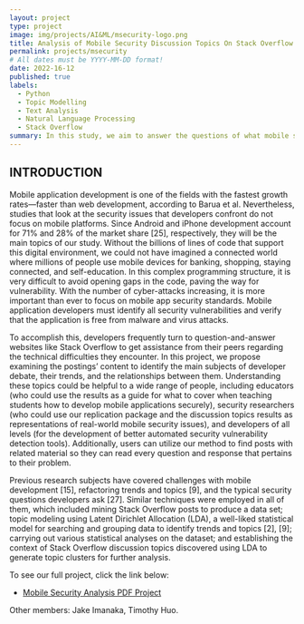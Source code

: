```yaml
---
layout: project
type: project
image: img/projects/AI&ML/msecurity-logo.png
title: Analysis of Mobile Security Discussion Topics On Stack Overflow
permalink: projects/msecurity
# All dates must be YYYY-MM-DD format!
date: 2022-16-12
published: true
labels:
  - Python
  - Topic Modelling
  - Text Analysis
  - Natural Language Processing
  - Stack Overflow
summary: In this study, we aim to answer the questions of what mobile security-related topics do developers face, how trends in mobile security topics change over time, and which mobile security software has the most difficult questions to answer on Stack Overflow.
---
```


## INTRODUCTION
Mobile application development is one of the fields with the fastest growth rates—faster than web development, according to Barua et al. Nevertheless, studies that look at the security issues that developers confront do not focus on mobile platforms. Since Android and iPhone development account for 71% and 28% of the market share [25], respectively, they will be the main topics of our study. Without the billions of lines of code that support this digital environment, we could not have imagined a connected world where millions of people use mobile devices for banking, shopping, staying connected, and self-education. In this complex programming structure, it is very difficult to avoid opening gaps in the code, paving the way for vulnerability. With the number of cyber-attacks increasing, it is more important than ever to focus on mobile app security standards. Mobile application developers must identify all security vulnerabilities and verify that the application is free from malware and virus attacks.

To accomplish this, developers frequently turn to question-and-answer websites like Stack Overflow to get assistance from their peers regarding the technical difficulties they encounter. In this project, we propose examining the postings’ content to identify the main subjects of developer debate, their trends, and the relationships between them. Understanding these topics could be helpful to a wide range of people, including educators (who could use the results as a guide for what to cover when teaching students how to develop mobile applications securely), security researchers (who could use our replication package and the discussion topics results as representations of real-world mobile security issues), and developers of all levels (for the development of better automated security vulnerability detection tools). Additionally, users can utilize our method to find posts with related material so they can read every question and response that pertains to their problem.

Previous research subjects have covered challenges with mobile development [15], refactoring trends and topics [9], and the typical security questions developers ask [27]. Similar techniques were employed in all of them, which included mining Stack Overflow posts to produce a data set; topic modeling using Latent Dirichlet Allocation (LDA), a well-liked statistical model for searching and grouping data to identify trends and topics [2], [9]; carrying out various statistical analyses on the dataset; and establishing the context of Stack Overflow discussion topics discovered using LDA to generate topic clusters for further analysis.

To see our full project, click the link below:
- [Mobile Security Analysis PDF Project](https://github.com/acatarinaoaraujo/acatarinaoaraujo.github.io/blob/main/MobileSecurityAnalysis.pdf)

Other members: Jake Imanaka, Timothy Huo.

 

 
 
